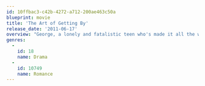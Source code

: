 ```yaml
---
id: 10ffbac3-c42b-4272-a712-200ae463c50a
blueprint: movie
title: 'The Art of Getting By'
release_date: '2011-06-17'
overview: "George, a lonely and fatalistic teen who's made it all the way to his senior year without ever having done a real day of work, is befriended by Sally, a popular but complicated girl who recognizes in him a kindred spirit."
genres:
  -
    id: 18
    name: Drama
  -
    id: 10749
    name: Romance
---
```


